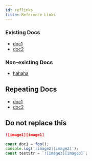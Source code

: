 ```yaml
---
id: reflinks
title: Reference Links
---
```


### Existing Docs

- [doc1][doc1]
- [doc2][doc2]

### Non-existing Docs

- [hahaha][hahaha]

## Repeating Docs

- [doc1][doc1]
- [doc2][doc2]

## Do not replace this

```md
![image1][image1]
```

```js
const doc1 = foo();
console.log('[image2][image2]');
const testStr = `![image3][image3]`;
```

[doc1]: doc1.md
[doc2]: ./doc2.md
[hahaha]: hahaha.md
[image1]: assets/image1.png
[image2]: assets/image2.jpg
[image3]: assets/image3.gif
